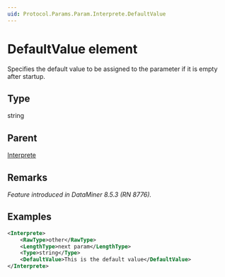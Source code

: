 ```yaml
---
uid: Protocol.Params.Param.Interprete.DefaultValue
---
```


# DefaultValue element

Specifies the default value to be assigned to the parameter if it is empty after startup.

## Type

string

## Parent

[Interprete](xref:Protocol.Params.Param.Interprete)

## Remarks

*Feature introduced in DataMiner 8.5.3 (RN 8776).*

## Examples

```xml
<Interprete>
	<RawType>other</RawType>
	<LengthType>next param</LengthType>
	<Type>string</Type>
	<DefaultValue>This is the default value</DefaultValue>
</Interprete>
```
